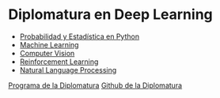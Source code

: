 # Diplomatura en Deep Learning

* [Probabilidad y Estadística en Python](https://github.com/LCaravaggio/DeepLearning_ITBA/tree/main/PEP)
* [Machine Learning](https://github.com/LCaravaggio/DeepLearning_ITBA/tree/main/ML)
* [Computer Vision](https://github.com/LCaravaggio/DeepLearning_ITBA/tree/main/CV)
* [Reinforcement Learning](https://github.com/LCaravaggio/DeepLearning_ITBA/tree/main/RL)
* [Natural Language Processing]()

[Programa de la Diplomatura](https://innovacion.itba.edu.ar/educacion-ejecutiva/tic/deep-learning/) </b>
[Github de la Diplomatura](https://github.com/deeplearning-itba) </b>
